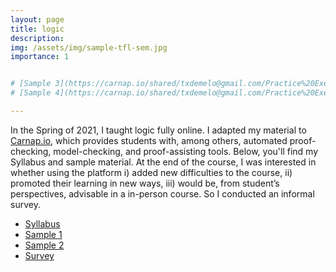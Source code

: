 ```yaml
---
layout: page
title: logic
description: 
img: /assets/img/sample-tfl-sem.jpg
importance: 1


# [Sample 3](https://carnap.io/shared/txdemelo@gmail.com/Practice%20Exercise%20Slides%20FOL%20Semantic%20Concepts.md)
# [Sample 4](https://carnap.io/shared/txdemelo@gmail.com/Practice%20Exercise%20Slides%20Week%202.md)

---
```


In the Spring of 2021, I taught logic fully online. I adapted my material to [Carnap.io](https://carnap.io/), which provides students with, among others, automated proof-checking, model-checking, and proof-assisting tools. Below, you'll find my Syllabus and sample material. At the end of the course, I was interested in whether using the platform i) added new difficulties to the course, ii) promoted their learning in new ways, iii) would be, from student’s perspectives, advisable in a in-person course. So I conducted an informal survey. 

- [Syllabus](/assets/pdf/Syllabus-logic.pdf)
- [Sample 1](https://carnap.io/shared/txdemelo@gmail.com/Problem%20Set%204.md)
- [Sample 2](https://carnap.io/shared/txdemelo@gmail.com/Problem%20Set%205.md)
- [Survey](https://carnap.io/shared/txdemelo@gmail.com/Survey%20on%20Carnap.pdf)
